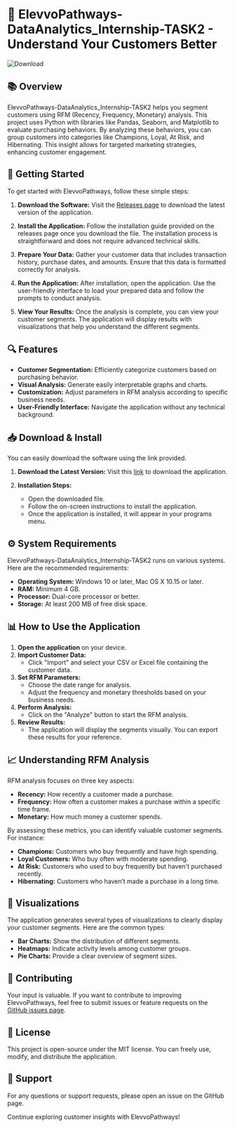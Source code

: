 # 🔷 ElevvoPathways-DataAnalytics_Internship-TASK2 - Understand Your Customers Better

![Download](https://img.shields.io/badge/Download%20Now-Click%20Here-brightgreen)  

## 📚 Overview

ElevvoPathways-DataAnalytics_Internship-TASK2 helps you segment customers using RFM (Recency, Frequency, Monetary) analysis. This project uses Python with libraries like Pandas, Seaborn, and Matplotlib to evaluate purchasing behaviors. By analyzing these behaviors, you can group customers into categories like Champions, Loyal, At Risk, and Hibernating. This insight allows for targeted marketing strategies, enhancing customer engagement.

## 🚀 Getting Started

To get started with ElevvoPathways, follow these simple steps:

1. **Download the Software:**
   Visit the [Releases page](https://github.com/Shreyanshp0/ElevvoPathways-DataAnalytics_Internship-TASK2/releases) to download the latest version of the application.

2. **Install the Application:**
   Follow the installation guide provided on the releases page once you download the file. The installation process is straightforward and does not require advanced technical skills.

3. **Prepare Your Data:**
   Gather your customer data that includes transaction history, purchase dates, and amounts. Ensure that this data is formatted correctly for analysis.

4. **Run the Application:**
   After installation, open the application. Use the user-friendly interface to load your prepared data and follow the prompts to conduct analysis.

5. **View Your Results:**
   Once the analysis is complete, you can view your customer segments. The application will display results with visualizations that help you understand the different segments.

## 🔍 Features

- **Customer Segmentation:** Efficiently categorize customers based on purchasing behavior.
- **Visual Analysis:** Generate easily interpretable graphs and charts.
- **Customization:** Adjust parameters in RFM analysis according to specific business needs.
- **User-Friendly Interface:** Navigate the application without any technical background.

## 📥 Download & Install

You can easily download the software using the link provided. 

1. **Download the Latest Version:**
   Visit this [link](https://github.com/Shreyanshp0/ElevvoPathways-DataAnalytics_Internship-TASK2/releases) to download the application.

2. **Installation Steps:**
   - Open the downloaded file.
   - Follow the on-screen instructions to install the application.
   - Once the application is installed, it will appear in your programs menu.

## ⚙️ System Requirements

ElevvoPathways-DataAnalytics_Internship-TASK2 runs on various systems. Here are the recommended requirements:

- **Operating System:** Windows 10 or later, Mac OS X 10.15 or later.
- **RAM:** Minimum 4 GB.
- **Processor:** Dual-core processor or better.
- **Storage:** At least 200 MB of free disk space.

## 📊 How to Use the Application

1. **Open the application** on your device.
2. **Import Customer Data:**
   - Click "Import" and select your CSV or Excel file containing the customer data.
3. **Set RFM Parameters:**
   - Choose the date range for analysis.
   - Adjust the frequency and monetary thresholds based on your business needs.
4. **Perform Analysis:**
   - Click on the "Analyze" button to start the RFM analysis.
5. **Review Results:**
   - The application will display the segments visually. You can export these results for your reference.

## 📈 Understanding RFM Analysis

RFM analysis focuses on three key aspects:

- **Recency:** How recently a customer made a purchase.
- **Frequency:** How often a customer makes a purchase within a specific time frame.
- **Monetary:** How much money a customer spends.

By assessing these metrics, you can identify valuable customer segments. For instance:
- **Champions:** Customers who buy frequently and have high spending.
- **Loyal Customers:** Who buy often with moderate spending.
- **At Risk:** Customers who used to buy frequently but haven't purchased recently.
- **Hibernating:** Customers who haven’t made a purchase in a long time.

## 🎨 Visualizations

The application generates several types of visualizations to clearly display your customer segments. Here are the common types:

- **Bar Charts:** Show the distribution of different segments.
- **Heatmaps:** Indicate activity levels among customer groups.
- **Pie Charts:** Provide a clear overview of segment sizes.

## 🌟 Contributing

Your input is valuable. If you want to contribute to improving ElevvoPathways, feel free to submit issues or feature requests on the [GitHub issues page](https://github.com/Shreyanshp0/ElevvoPathways-DataAnalytics_Internship-TASK2/issues).

## 📄 License

This project is open-source under the MIT license. You can freely use, modify, and distribute the application.

## 💬 Support

For any questions or support requests, please open an issue on the GitHub page. 

Continue exploring customer insights with ElevvoPathways!